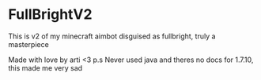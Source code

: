 # FullBrightV2
This is v2 of my minecraft aimbot disguised as fullbright, truly a masterpiece

Made with love by arti <3
p.s Never used java and theres no docs for 1.7.10, this made me very sad
